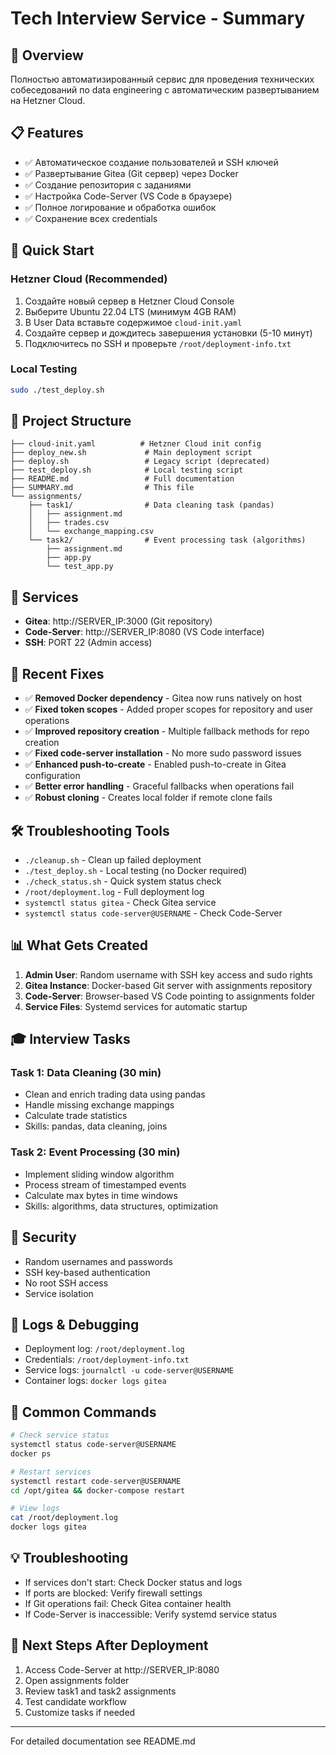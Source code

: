 # Tech Interview Service - Summary

## 🎯 Overview
Полностью автоматизированный сервис для проведения технических собеседований по data engineering с автоматическим развертыванием на Hetzner Cloud.

## 📋 Features
- ✅ Автоматическое создание пользователей и SSH ключей
- ✅ Развертывание Gitea (Git сервер) через Docker
- ✅ Создание репозитория с заданиями
- ✅ Настройка Code-Server (VS Code в браузере)
- ✅ Полное логирование и обработка ошибок
- ✅ Сохранение всех credentials

## 🚀 Quick Start

### Hetzner Cloud (Recommended)
1. Создайте новый сервер в Hetzner Cloud Console
2. Выберите Ubuntu 22.04 LTS (минимум 4GB RAM)
3. В User Data вставьте содержимое `cloud-init.yaml`
4. Создайте сервер и дождитесь завершения установки (5-10 минут)
5. Подключитесь по SSH и проверьте `/root/deployment-info.txt`

### Local Testing
```bash
sudo ./test_deploy.sh
```

## 📁 Project Structure
```
├── cloud-init.yaml          # Hetzner Cloud init config
├── deploy_new.sh             # Main deployment script
├── deploy.sh                 # Legacy script (deprecated)
├── test_deploy.sh            # Local testing script
├── README.md                 # Full documentation
├── SUMMARY.md                # This file
└── assignments/
    ├── task1/                # Data cleaning task (pandas)
    │   ├── assignment.md
    │   ├── trades.csv
    │   └── exchange_mapping.csv
    └── task2/                # Event processing task (algorithms)
        ├── assignment.md
        ├── app.py
        └── test_app.py
```

## 🔧 Services
- **Gitea**: http://SERVER_IP:3000 (Git repository)
- **Code-Server**: http://SERVER_IP:8080 (VS Code interface)
- **SSH**: PORT 22 (Admin access)

## 🐛 Recent Fixes
- ✅ **Removed Docker dependency** - Gitea now runs natively on host
- ✅ **Fixed token scopes** - Added proper scopes for repository and user operations
- ✅ **Improved repository creation** - Multiple fallback methods for repo creation
- ✅ **Fixed code-server installation** - No more sudo password issues
- ✅ **Enhanced push-to-create** - Enabled push-to-create in Gitea configuration
- ✅ **Better error handling** - Graceful fallbacks when operations fail
- ✅ **Robust cloning** - Creates local folder if remote clone fails

## 🛠️ Troubleshooting Tools
- `./cleanup.sh` - Clean up failed deployment
- `./test_deploy.sh` - Local testing (no Docker required)
- `./check_status.sh` - Quick system status check
- `/root/deployment.log` - Full deployment log
- `systemctl status gitea` - Check Gitea service
- `systemctl status code-server@USERNAME` - Check Code-Server

## 📊 What Gets Created
1. **Admin User**: Random username with SSH key access and sudo rights
2. **Gitea Instance**: Docker-based Git server with assignments repository
3. **Code-Server**: Browser-based VS Code pointing to assignments folder
4. **Service Files**: Systemd services for automatic startup

## 🎓 Interview Tasks

### Task 1: Data Cleaning (30 min)
- Clean and enrich trading data using pandas
- Handle missing exchange mappings
- Calculate trade statistics
- Skills: pandas, data cleaning, joins

### Task 2: Event Processing (30 min)
- Implement sliding window algorithm
- Process stream of timestamped events
- Calculate max bytes in time windows
- Skills: algorithms, data structures, optimization

## 🔐 Security
- Random usernames and passwords
- SSH key-based authentication
- No root SSH access
- Service isolation

## 📝 Logs & Debugging
- Deployment log: `/root/deployment.log`
- Credentials: `/root/deployment-info.txt`
- Service logs: `journalctl -u code-server@USERNAME`
- Container logs: `docker logs gitea`

## 🔄 Common Commands
```bash
# Check service status
systemctl status code-server@USERNAME
docker ps

# Restart services
systemctl restart code-server@USERNAME
cd /opt/gitea && docker-compose restart

# View logs
cat /root/deployment.log
docker logs gitea
```

## 💡 Troubleshooting
- If services don't start: Check Docker status and logs
- If ports are blocked: Verify firewall settings
- If Git operations fail: Check Gitea container health
- If Code-Server is inaccessible: Verify systemd service status

## 🎯 Next Steps After Deployment
1. Access Code-Server at http://SERVER_IP:8080
2. Open assignments folder
3. Review task1 and task2 assignments
4. Test candidate workflow
5. Customize tasks if needed

---
For detailed documentation see README.md
